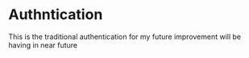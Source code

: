 # Authntication
This is the traditional authentication for my  future improvement will be having in near future



